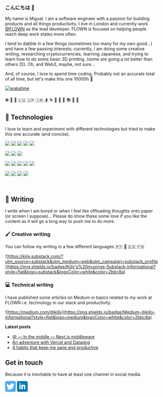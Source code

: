 ### こんにちは 👋

<!--
**kiily/kiily** is a ✨ _special_ ✨ repository because its `README.md` (this file) appears on your GitHub profile.

Here are some ideas to get you started:

- 🔭 I’m currently working on ...
- 🌱 I’m currently learning ...
- 👯 I’m looking to collaborate on ...
- 🤔 I’m looking for help with ...
- 💬 Ask me about ...
- 📫 How to reach me: ...
- 😄 Pronouns: ...
- ⚡ Fun fact: ...
-->

My name is Miguel. I am a software engineer with a passion for building products and all things productivity. I live in London and currently work [@FLOWN](https://flown.com) as the lead developer. FLOWN is focused on helping people reach deep work states more often.

I tend to dabble in a few things (sometimes too many for my own good...) and have a few passing interests; currently, I am doing some creative writing, researching cryptocurrencies, learning Japanese, and trying to learn how to do some basic 3D printing. (some are going a lot better than others 🙃). Oh, and Web3, maybe, not sure...

And, of course, I love to spend time coding. Probably not an accurate total of all time, but let's make this one 10000h 👀

[![wakatime](https://wakatime.com/badge/user/bd675a16-0d77-446b-a8fe-360d47b2067f.svg)](https://wakatime.com/@bd675a16-0d77-446b-a8fe-360d47b2067f)


⚽️ 🎾 🏓 🇱🇺 🇯🇵 🇮🇷 🏂 ⛷ 🚀 💭 🧠 📚 🐝 🐧

<!-- 
![GitHub followers](https://img.shields.io/github/followers/kiily?style=social)

![GitHub User's stars](https://img.shields.io/github/stars/kiily?style=social) 
-->


## 🧪 Technologies

I love to learn and experiment with different technologies but tried to make this one accurate (and concise).

![](https://img.shields.io/badge/Code-Typescript-informational?style=flat&logo=typescript&logoColor=white&color=2bbc8a)
![](https://img.shields.io/badge/Code-JavaScript-informational?style=flat&logo=javascript&logoColor=white&color=2bbc8a)
![](https://img.shields.io/badge/Code-React-informational?style=flat&logo=react&logoColor=white&color=2bbc8a)
![](https://img.shields.io/badge/Code-Python-informational?style=flat&logo=python&logoColor=white&color=2bbc8a)
![](https://img.shields.io/badge/Code-Bash-informational?style=flat&logo=gnu-bash&logoColor=white&color=2bbc8a)

![](https://img.shields.io/badge/Framework-Next.js-informational?style=flat&logo=next.js&logoColor=white&color=2bbc8a)
![](https://img.shields.io/badge/Framework-Angular-informational?style=flat&logo=angular&logoColor=white&color=2bbc8a)
![](https://img.shields.io/badge/Framework-Flutter-informational?style=flat&logo=flutter&logoColor=white&color=2bbc8a)

![](https://img.shields.io/badge/Tools-MongoDB-informational?style=flat&logo=mongodb&logoColor=white&color=2bbc8a)
![](https://img.shields.io/badge/Tools-PostgreSQL-informational?style=flat&logo=postgresql&logoColor=white&color=2bbc8a)
![](https://img.shields.io/badge/Tools-Docker-informational?style=flat&logo=docker&logoColor=white&color=2bbc8a)
![](https://img.shields.io/badge/Tools-Kubernetes-informational?style=flat&logo=kubernetes&logoColor=white&color=2bbc8a)
![](https://img.shields.io/badge/Tools-Datadog-informational?style=flat&logo=datadog&logoColor=white&color=2bbc8a)
<!-- ![](https://img.shields.io/badge/Tools-Segment-informational?style=flat&logo=segment&logoColor=white&color=2bbc8a) -->

![](https://img.shields.io/badge/Cloud-Vercel-informational?style=flat&logo=vercel&logoColor=white&color=2bbc8a)
![](https://img.shields.io/badge/Cloud-Digital_Ocean-informational?style=flat&logo=digitalocean&logoColor=white&color=2bbc8a)
![](https://img.shields.io/badge/Cloud-AWS-informational?style=flat&logo=amazon&logoColor=white&color=2bbc8a)
![](https://img.shields.io/badge/Cloud-Bitrise-informational?style=flat&logo=bitrise&logoColor=white&color=2bbc8a)

<!-- [![kiily's wakatime stats](https://github-readme-stats.vercel.app/api/wakatime?username=kiily)](https://github.com/anuraghazra/github-readme-stats) -->

<!-- ## ✨ Some (not so) shiny stats 

<a href="https://github.com/kiily/kiily">
<img align="center" src="https://github-readme-stats.vercel.app/api?username=kiily&show_icons=true&line_height=33&count_private=true&title_color=ffffff&text_color=c9cacc&icon_color=2bbc8a&bg_color=1d1f21" alt="kiily's GitHub Stats" />
  
</a>
<a href="https://github.com/kiily/kiily">
  <img align="center" src="https://github-readme-stats.vercel.app/api/top-langs/?username=kiily&tex&title_color=ffffff&text_color=c9cacc&icon_color=2bbc8a&bg_color=1d1f21&langs_count=4" alt="Top languages"/>
</a> -->

<br>

## 📝 Writing

I write when I am bored or when I feel like offloading thoughts onto paper (or screen I suppose)... Please do show these some love if you like the content as it will go a long way to push me to do more.

### 🖌 Creative writing

You can follow my writing in a few different languages 🇵🇹 🏴󠁧󠁢󠁥󠁮󠁧󠁿 🇪🇸 🇫🇷 

![https://kiily.substack.com/?utm_source=substack&utm_medium=web&utm_campaign=substack_profile](https://img.shields.io/badge/Kiily's%20musings-Substack-informational?style=flat&logo=substack&logoColor=white&color=2bbc8a)


### 💻 Technical writing

I have published some articles on Medium in topics related to my work at FLOWN i.e. technology in our stack and productivity.

![https://medium.com/@kiily](https://img.shields.io/badge/Medium-@kiily-informational?style=flat&logo=medium&logoColor=white&color=2bbc8a)

**Latest posts**

- [中 — In the middle — Next.js middleware](https://medium.com/p/2bffb9f3dc2)
- [An adventure with Vercel and Datadog](https://medium.com/p/eb0d0841aecb)
- [4 habits that keep me sane and productive](https://medium.com/@kiily/4-habits-that-keep-me-sane-and-productive-69fb4c5df9a)

## Get in touch

Because it is inevitable to have at least one channel in social media.

[![Twitter][1.1]][1]   [![LinkedIn][2.1]][2].

<!-- Icons -->

[1.1]: https://github.com/kiily/kiily/blob/main/assets/twitter.png?raw=true (twitter icon blue)
[2.1]: https://github.com/kiily/kiily/blob/main/assets/linkedin.png?raw=true (LinkedIn icon blue)

<!-- Links to your social media accounts -->

[1]: https://twitter.com/kiily95
[2]: https://www.linkedin.com/in/%F0%9F%90%89-miguel-marin-vermelho-09805185/

<!-- Resources -->
<!-- Icons: https://simpleicons.org/ -->
<!-- GitHub Stats: https://github.com/anuraghazra/github-readme-stats -->
<!-- Emojis: https://emojipedia.org/emoji/ -->
<!-- HTML Emojis: https://www.fileformat.info/index.htm -->
<!-- Shields: https://shields.io/ -->
<!-- Awesome GitHub Profile README: https://github.com/abhisheknaiidu/awesome-github-profile-readme -->

